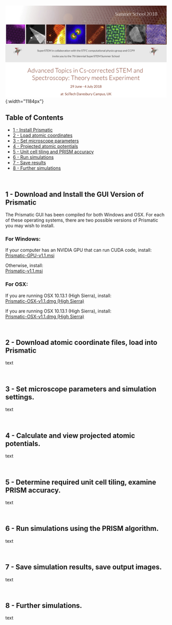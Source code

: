 

![Prismatic screenshot 01](img/SuperSTEMtopbar.png){:width="1184px"}


## Table of Contents  
- [1 - Install Prismatic](#step1)
- [2 - Load atomic coordinates](#step2)
- [3 - Set microscope parameters](#step3)
- [4 - Projected atomic potentials](#step4)
- [5 - Unit cell tiling and PRISM accuracy](#step5)
- [6 - Run simulations](#step6)
- [7 - Save results](#step7)
- [8 - Further simulations](#step8)




&nbsp;
<a name="step1"></a>
## 1 - Download and Install the GUI Version of Prismatic

The Prismatic GUI has been compiled for both Windows and OSX. For each of these operating systems, there are two possible versions of Prismatic you may wish to install.

### For Windows:

If your computer has an NVIDIA GPU that can run CUDA code, install:\
[Prismatic-GPU-v1.1.msi](https://drive.google.com/open?id=1B9Yq-BBWY3VvNRD-aiKTWGzDME7s8qPh)

Otherwise, install:\
[Prismatic-v1.1.msi](https://drive.google.com/open?id=13TZZc1ZAzMMx-cmfiCJCL4pBPqW_icWS)

### For OSX:

If you are running OSX 10.13.1 (High Sierra), install:\
[Prismatic-OSX-v1.1.dmg (High Sierra)](https://drive.google.com/open?id=1OnclVmfDv9oIAXVdTbq6dp94DDiLuWfk)

If you are running OSX 10.13.1 (High Sierra), install:\
[Prismatic-OSX-v1.1.dmg (High Sierra)](https://drive.google.com/open?id=1OnclVmfDv9oIAXVdTbq6dp94DDiLuWfk)



&nbsp;
<a name="step2s"></a>
## 2 - Download atomic coordinate files, load into Prismatic
text

&nbsp;
<a name="step3"></a>
## 3 - Set microscope parameters and simulation settings.
text

&nbsp;
<a name="step4"></a>
## 4 - Calculate and view projected atomic potentials.
text

&nbsp;
<a name="step5"></a>
## 5 - Determine required unit cell tiling, examine PRISM accuracy.
text

&nbsp;
<a name="step6"></a>
## 6 - Run simulations using the PRISM algorithm.
text

&nbsp;
<a name="step7"></a>
## 7 - Save simulation results, save output images.
text

&nbsp;
<a name="step8"></a>
## 8 - Further simulations.
text








